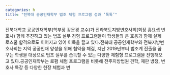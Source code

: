 ```yaml
---
categories: h
title: "전북대 공공인재학부 법조 체험 프로그램 성과 ‘톡톡’"
---
```

전북대학교 공공인재학부(학부장 강문경 교수)가 전라북도지방변호사회(회장 홍요셉 변호사) 함께 추진하고 있는 법조 실무 경험 프로그램들이 학생들의 큰 호응과 함께 실제 로스쿨 합격으로도 이어지고 있어 이목을 끌고 있다.전북대 공공인재학부와 전북지방변호사회는 지역 공공인재 양성을 위해 협약을 체결, 지난 2019년부터 법조계 진출을 꿈꾸는 학생을 대상으로 법조 실무를 습득할 수 있는 다양한 체험형 프로그램을 진행해오고 있다.공공인재학부는 로펌 체험 프로그램을 비롯해 전주지방법원 견학, 재판 방청, 변호사 특강 등 다양한 현장 체험과 변